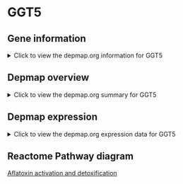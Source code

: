 <h1>GGT5</h1>

<h2>Gene information</h2>
<details>
  <summary>Click to view the depmap.org information for GGT5</summary>
  <iframe src="https://depmap.org/portal/gene/GGT5?tab=about" style="border:none;width:100%;height:800px"></iframe>
</details>

<h2>Depmap overview</h2>
<details>
  <summary>Click to view the depmap.org summary for GGT5</summary>
  <iframe src="https://depmap.org/portal/gene/GGT5?tab=overview" style="border:none;width:100%;height:800px"></iframe>
</details>

<h2>Depmap expression</h2>
<details>
  <summary>Click to view the depmap.org expression data for GGT5</summary>
  <iframe src="https://depmap.org/portal/gene/GGT5?tab=characterization" style="border:none;width:100%;height:800px"></iframe>
</details>



<h2>Reactome Pathway diagram</h2>
<a href="https://reactome.org/PathwayBrowser/#/R-HSA-5423646">Aflatoxin activation and detoxification</a>



